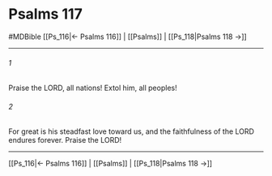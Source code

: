 # Psalms 117
#MDBible
[[Ps_116|← Psalms 116]] | [[Psalms]] | [[Ps_118|Psalms 118 →]]

***

###### 1 

Praise the LORD, all nations! Extol him, all peoples! 

###### 2 

For great is his steadfast love toward us, and the faithfulness of the LORD endures forever. Praise the LORD! 

***

[[Ps_116|← Psalms 116]] | [[Psalms]] | [[Ps_118|Psalms 118 →]]

